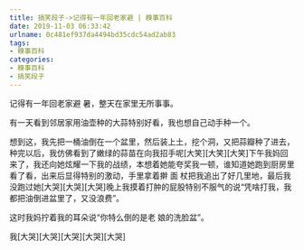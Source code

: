 ```yaml
---
title: 搞笑段子->记得有一年回老家避 | 糗事百科
date: 2019-11-03 06:33:42
urlname: 0c481ef937da4494bd35cdc54ad2ab83
tags: 
- 糗事百科
categories:
- 糗事百科
- 搞笑段子
---
```

记得有一年回老家避  暑，整天在家里无所事事。

有一天看到邻居家用油壶种的大蒜特别好看，我也想自己动手种一个。

想到这，我先把一桶油倒在一个盆里，然后装上土，挖个洞，又把蒜瓣种了进去，种完以后，我仿佛看到了嫩绿的蒜苗在向我招手呢[大笑][大笑][大笑]下午我妈回来了，我还向她炫耀一下我的战绩，本想着她能夸奖我一顿，谁知道她跑到厨房里看了看，出来后显得特别的激动，手里拿着擀  面  杖把我追出了好几里地，最后我没跑过她[大哭][大哭][大哭]晚上我摸着打肿的屁股特别不服气的说“凭啥打我，我都把油倒进盆里了，又没浪费”。

这时我妈拧着我的耳朵说“你特么倒的是老  娘的洗脸盆”。

我[大哭][大哭][大哭][大哭][大哭]



